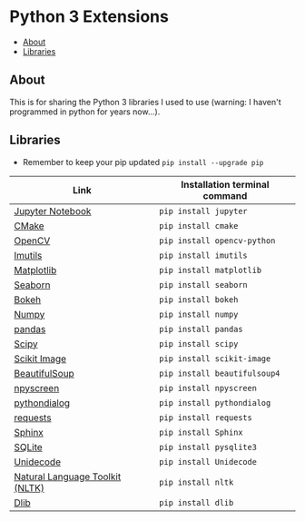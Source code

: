 # Python 3 Extensions

- [About](#about)
- [Libraries](#libraries)

## About

This is for sharing the Python 3 libraries I used to use (warning: I haven't programmed in python for years now...).

## Libraries

- Remember to keep your pip updated
`pip install --upgrade pip`

| Link | Installation terminal command |
|-------------------------------------------------------------------------------------------------------------------------------------------------------------|---------------------------------------------------------------------------------------|
| [Jupyter Notebook](https://jupyter.readthedocs.io/en/latest/install.html) | `pip install jupyter` |
| [CMake](https://pypi.org/project/cmake/) | `pip install cmake` |
| [OpenCV](https://pypi.org/project/opencv-python/) | `pip install opencv-python` |
| [Imutils](https://pypi.org/project/imutils/) | `pip install imutils` |
| [Matplotlib](https://pypi.org/project/matplotlib/) | `pip install matplotlib` |
| [Seaborn](https://pypi.org/project/seaborn/) | `pip install seaborn` |
| [Bokeh](https://pypi.org/project/bokeh/) | `pip install bokeh` |
| [Numpy](https://pypi.org/project/numpy/) | `pip install numpy` |
| [pandas](https://pypi.org/project/pandas/) | `pip install pandas` |
| [Scipy](https://pypi.org/project/scipy/) | `pip install scipy` |
| [Scikit Image](https://pypi.org/project/scikit-image/) | `pip install scikit-image` |
| [BeautifulSoup](https://pypi.org/project/beautifulsoup4/) | `pip install beautifulsoup4` |
| [npyscreen](https://pypi.org/project/npyscreen/) | `pip install npyscreen` |
| [pythondialog](https://pypi.org/project/pythondialog/) | `pip install pythondialog` |
| [requests](https://pypi.org/project/requests/) | `pip install requests` |
| [Sphinx](https://pypi.org/project/Sphinx/) | `pip install Sphinx` |
| [SQLite](https://pypi.org/project/pysqlite3/) | `pip install pysqlite3` |
| [Unidecode](https://pypi.org/project/Unidecode/) | `pip install Unidecode` |
| [Natural Language Toolkit (NLTK)](https://pypi.org/project/nltk/) | `pip install nltk` |
| [Dlib](https://pypi.org/project/dlib/) | `pip install dlib` |
